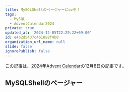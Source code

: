 ```yaml
---
title: MySQLShellのページャーにovを！
tags:
  - MySQL
  - AdventCalendar2024
private: true
updated_at: '2024-12-05T22:29:22+09:00'
id: e4b2d5437c4b1888f4b0
organization_url_name: null
slide: false
ignorePublish: false
---
```

この記事は、[2024年Advent Calendar](https://qiita.com/advent-calendar/2024/mysql)の12月8日の記事です。

## MySQLShellのページャー
